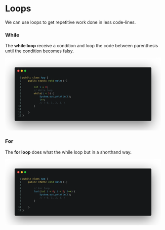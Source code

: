 # Loops

We can use loops to get repetitive work done in less code-lines.

### While

The **while loop** receive a condition and loop the code between parenthesis until the condition becomes falsy.

![](../../../Img/j_07.png)

### For

The **for loop** does what the while loop but in a shorthand way.

![](../../../Img/j_08.png)
